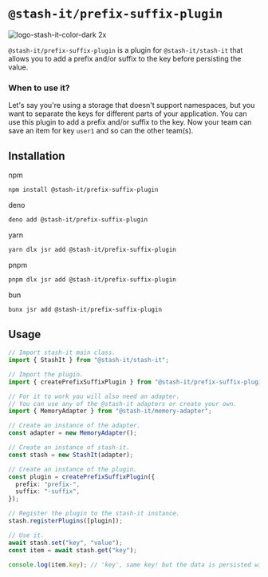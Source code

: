 # `@stash-it/prefix-suffix-plugin`

![logo-stash-it-color-dark 2x](https://user-images.githubusercontent.com/1819138/30385483-99fd209c-98a7-11e7-85e2-595791d8d894.png)

`@stash-it/prefix-suffix-plugin` is a plugin for `@stash-it/stash-it` that allows you to add a prefix and/or suffix to the key before persisting the value.

### When to use it?

Let's say you're using a storage that doesn't support namespaces, but you want to separate the keys for different parts of your application. You can use this plugin to add a prefix and/or suffix to the key. Now your team can save an item for key `user1` and so can the other team(s).

## Installation

npm

```bash
npm install @stash-it/prefix-suffix-plugin
```

deno

```bash
deno add @stash-it/prefix-suffix-plugin
```

yarn

```bash
yarn dlx jsr add @stash-it/prefix-suffix-plugin
```

pnpm

```bash
pnpm dlx jsr add @stash-it/prefix-suffix-plugin
```

bun

```bash
bunx jsr add @stash-it/prefix-suffix-plugin
```

## Usage

```ts
// Import stash-it main class.
import { StashIt } from "@stash-it/stash-it";

// Import the plugin.
import { createPrefixSuffixPlugin } from "@stash-it/prefix-suffix-plugin";

// For it to work you will also need an adapter.
// You can use any of the @stash-it adapters or create your own.
import { MemoryAdapter } from "@stash-it/memory-adapter";

// Create an instance of the adapter.
const adapter = new MemoryAdapter();

// Create an instance of stash-it.
const stash = new StashIt(adapter);

// Create an instance of the plugin.
const plugin = createPrefixSuffixPlugin({
  prefix: "prefix-",
  suffix: "-suffix",
});

// Register the plugin to the stash-it instance.
stash.registerPlugins([plugin]);

// Use it.
await stash.set("key", "value");
const item = await stash.get("key");

console.log(item.key); // 'key', same key! but the data is persisted with prefix and suffix
```
